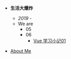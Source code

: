 
- **生活大爆炸**

  - *2019 -*
  - We are
    - 05
    - 06
      - [Vue 学习小记01](/insane/2019/Vue学习小记01.md)

  

- [About Me](README.md)


